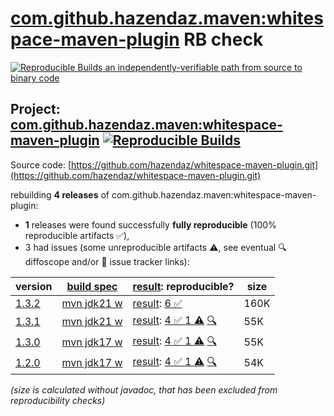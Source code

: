 [com.github.hazendaz.maven:whitespace-maven-plugin](https://central.sonatype.com/artifact/com.github.hazendaz.maven/whitespace-maven-plugin/versions) RB check
=======

[![Reproducible Builds](https://reproducible-builds.org/images/logos/rb.svg) an independently-verifiable path from source to binary code](https://reproducible-builds.org/)

## Project: [com.github.hazendaz.maven:whitespace-maven-plugin](https://central.sonatype.com/artifact/com.github.hazendaz.maven/whitespace-maven-plugin/versions) [![Reproducible Builds](https://img.shields.io/endpoint?url=https://raw.githubusercontent.com/jvm-repo-rebuild/reproducible-central/master/content/com/github/hazendaz/maven/whitespace-maven-plugin/badge.json)](https://github.com/jvm-repo-rebuild/reproducible-central/blob/master/content/com/github/hazendaz/maven/whitespace-maven-plugin/README.md)

Source code: [https://github.com/hazendaz/whitespace-maven-plugin.git](https://github.com/hazendaz/whitespace-maven-plugin.git)

rebuilding **4 releases** of com.github.hazendaz.maven:whitespace-maven-plugin:
- **1** releases were found successfully **fully reproducible** (100% reproducible artifacts :white_check_mark:),
- 3 had issues (some unreproducible artifacts :warning:, see eventual :mag: diffoscope and/or :memo: issue tracker links):

| version | [build spec](/BUILDSPEC.md) | [result](https://reproducible-builds.org/docs/jvm/): reproducible? | size |
| -- | --------- | ------ | -- |
| [1.3.2](https://central.sonatype.com/artifact/com.github.hazendaz.maven/whitespace-maven-plugin/1.3.2/pom) | [mvn jdk21 w](whitespace-maven-plugin-1.3.2.buildspec) | [result](whitespace-maven-plugin-1.3.2.buildinfo): [6 :white_check_mark: ](whitespace-maven-plugin-1.3.2.buildcompare) | 160K |
| [1.3.1](https://central.sonatype.com/artifact/com.github.hazendaz.maven/whitespace-maven-plugin/1.3.1/pom) | [mvn jdk21 w](whitespace-maven-plugin-1.3.1.buildspec) | [result](whitespace-maven-plugin-1.3.1.buildinfo): [4 :white_check_mark:  1 :warning:](whitespace-maven-plugin-1.3.1.buildcompare) [:mag:](whitespace-maven-plugin-1.3.1.diffoscope) | 55K |
| [1.3.0](https://central.sonatype.com/artifact/com.github.hazendaz.maven/whitespace-maven-plugin/1.3.0/pom) | [mvn jdk17 w](whitespace-maven-plugin-1.3.0.buildspec) | [result](whitespace-maven-plugin-1.3.0.buildinfo): [4 :white_check_mark:  1 :warning:](whitespace-maven-plugin-1.3.0.buildcompare) [:mag:](whitespace-maven-plugin-1.3.0.diffoscope) | 55K |
| [1.2.0](https://central.sonatype.com/artifact/com.github.hazendaz.maven/whitespace-maven-plugin/1.2.0/pom) | [mvn jdk17 w](whitespace-maven-plugin-1.2.0.buildspec) | [result](whitespace-maven-plugin-1.2.0.buildinfo): [4 :white_check_mark:  1 :warning:](whitespace-maven-plugin-1.2.0.buildcompare) [:mag:](whitespace-maven-plugin-1.2.0.diffoscope) | 54K |

<i>(size is calculated without javadoc, that has been excluded from reproducibility checks)</i>
